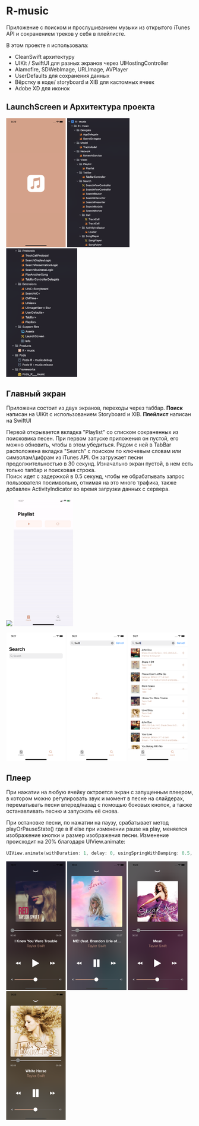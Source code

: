 # R-music

Приложение с поиском и прослушиванием музыки из открытого iTunes API и сохранением треков у себя в плейлисте.

В этом проекте я использовала: 
* CleanSwift архитектуру
* UIKit / SwiftUI для разных экранов через UIHostingController
* Alamofire, SDWebImage, URLImage, AVPlayer
* UserDefaults для сохранения данных
* Вёрстку в коде/ storyboard и XIB для кастомных ячеек
* Adobe XD для иконок 

## LaunchScreen и Архитектура проекта

<img src="https://github.com/AnnaGola/R-music/blob/main/Screenshots/Simulator%20Screen%20Shot%20-%20iPhone%2011%20-%202022-08-02%20at%2020.29.51.png" width="160">  <img src="https://github.com/AnnaGola/R-music/blob/main/Screenshots/Снимок%20экрана%202022-08-02%20в%2020.17.56.png" width="168">  <img src="https://github.com/AnnaGola/R-music/blob/main/Screenshots/Снимок%20экрана%202022-08-02%20в%2020.18.27.png" width="191">

## Главный экран

Приложени состоит из двух экранов, переходы через таббар. 
**Поиск** написан на UIKit с использованием Storyboard и XIB. 
**Плейлист** написан на SwiftUI

Первой открывается вкладка "Playlist" со списком сохраненных из поисковика песен. 
При первом запуске приложения он пустой, его можно обновить, чтобы в этом убедиться. 
Рядом с ней в TabBar расположена вкладка "Search" с поиском по ключевым словам или символам/цифрам из iTunes API. Он загружает песни продолжительностью в 30 секунд. 
Изначально экран пустой, в нем есть только тапбар и поисковая строка.  
Поиск идет с задержкой в 0.5 секунд, чтобы не обрабатывать запрос пользователя посимвольно, отнимая на это много трафика, также добавлен ActivityIndicator во время загрузки данных с сервера.

<img src="https://github.com/AnnaGola/R-music/blob/main/Screenshots/searchBarSwift.gif" width="160">   <img src="https://github.com/AnnaGola/R-music/blob/main/Screenshots/PlaylistBarrefreshButtonTapped.gif" width="160"> 

<img src="https://github.com/AnnaGola/R-music/blob/main/Screenshots/Simulator%20Screen%20Shot%20-%20iPhone%2011%20-%202022-07-31%20at%2021.27.31.png" width="160">  <img src="https://github.com/AnnaGola/R-music/blob/main/Screenshots/Simulator%20Screen%20Shot%20-%20iPhone%2011%20-%202022-07-31%20at%2021.27.43.png" width="160">   <img src="https://github.com/AnnaGola/R-music/blob/main/Screenshots/Simulator%20Screen%20Shot%20-%20iPhone%2011%20-%202022-07-31%20at%2021.27.47.png" width="160"> 

## Плеер

При нажатии на любую ячейку октроется экран с запущенным плеером, в котором можно регулировать звук и момент в песне на слайдерах, перематывать песни вперед/назад с помощью боковых кнопок, а также останавливать песню и запускать её снова.

При остановке песни, по нажатии на паузу, срабатывает метод playOrPauseState() где в if else при изменении pause на play, меняется изображение кнопки и размер изображения песни. Изменение происходит на 20% благодаря UIView.animate:

```swift
UIView.animate(withDuration: 1, delay: 0, usingSpringWithDamping: 0.5, initialSpringVelocity: 1, options: .curveEaseInOut)
```

 <img src="https://github.com/AnnaGola/R-music/blob/main/Screenshots/Simulator%20Screen%20Shot%20-%20iPhone%2011%20-%202022-07-31%20at%2021.27.59.png" width="160">   <img src="https://github.com/AnnaGola/R-music/blob/main/Screenshots/Simulator%20Screen%20Shot%20-%20iPhone%2011%20-%202022-07-31%20at%2021.33.07.png" width="160">   <img src="https://github.com/AnnaGola/R-music/blob/main/Screenshots/Simulator%20Screen%20Shot%20-%20iPhone%2011%20-%202022-07-31%20at%2021.28.38.png" width="160">  <img src="https://github.com/AnnaGola/R-music/blob/main/Screenshots/Simulator%20Screen%20Shot%20-%20iPhone%2011%20-%202022-07-31%20at%2021.28.53.png" width="160">    
 
